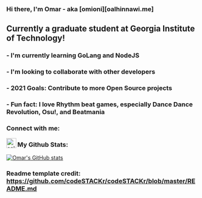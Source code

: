 ### Hi there, I'm Omar - aka [omioni][oalhinnawi.me] 

## Currently a graduate student at Georgia Institute of Technology!
###  - I'm currently learning GoLang and NodeJS
###  - I'm looking to collaborate with other developers
###  - 2021 Goals: Contribute to more Open Source projects
###  - Fun fact: I love Rhythm beat games, especially Dance Dance Revolution, Osu!, and Beatmania


### Connect with me:

[<img align="left" alt="oalhinnawi | LinkedIn" width="26px" src="https://cdn.jsdelivr.net/npm/simple-icons@v3/icons/linkedin.svg" />][linkedin]


### My Github Stats:

[![Omar's GitHub stats](https://github-readme-stats.vercel.app/api?username=oalhinnawi)](https://github.com/oalhinnawi/github-readme-stats)


### Readme template credit: https://github.com/codeSTACKr/codeSTACKr/blob/master/README.md

[website]: https://oalhinnawi.me
[linkedin]: https://www.linkedin.com/in/omar-alhinnawi-13b393134/